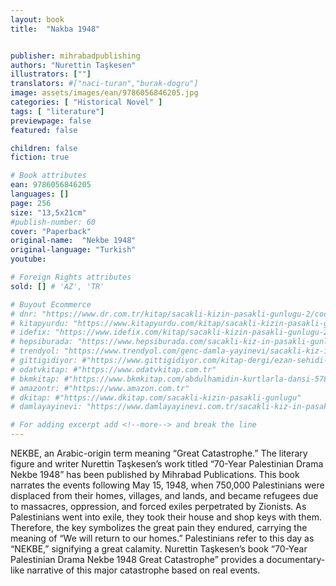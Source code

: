 ```yaml
---
layout: book
title:  "Nakba 1948"


publisher: mihrabadpublishing
authors: "Nurettin Taşkesen"
illustrators: [""]
translators: #["naci-turan","burak-dogru"]
image: assets/images/ean/9786056846205.jpg
categories: [ "Historical Novel" ]
tags: [ "literature"]
previewpage: false
featured: false

children: false
fiction: true

# Book attributes
ean: 9786056846205
languages: []
page: 256
size: "13,5x21cm"
#publish-number: 60
cover: "Paperback"
original-name:  "Nekbe 1948"
original-language: "Turkish"
youtube:

# Foreign Rights attributes
sold: [] # 'AZ', 'TR'

# Buyout Ecommerce
# dnr: "https://www.dr.com.tr/kitap/sacakli-kizin-pasakli-gunlugu-2/cocuk-ve-genclik/genclik-10-yas/roman-oyku/urunno=0001893059001"
# kitapyurdu: "https://www.kitapyurdu.com/kitap/sacakli-kizin-pasakli-gunlugu-2-/560122.html&filter_name=Sa%C3%A7akl%C4%B1+K%C4%B1z%27%C4%B1n+Pasakl%C4%B1+G%C3%BCnl%C3%BC%C4%9F%C3%BC+2"
# idefix: "https://www.idefix.com/kitap/sacakli-kizin-pasakli-gunlugu-2/cocuk-ve-genclik/genclik-10-yas/roman-oyku/urunno=0001893059001"
# hepsiburada: "https://www.hepsiburada.com/sacakli-kiz-in-pasakli-gunlugu-2-damla-yayinevi-p-HBV000012ER86"
# trendyol: "https://www.trendyol.com/genc-damla-yayinevi/sacakli-kiz-in-pasakli-gunlugu-2-p-54825777"
# gittigidiyor: #"https://www.gittigidiyor.com/kitap-dergi/ezan-sehidi-adnan-menderes_pdp_732728793"
# odatvkitap: #"https://www.odatvkitap.com.tr"
# bkmkitap: #"https://www.bkmkitap.com/abdulhamidin-kurtlarla-dansi-578226"
# amazontr: #"https://www.amazon.com.tr"
# dkitap: #"https://www.dkitap.com/sacakli-kizin-pasakli-gunlugu"
# damlayayinevi: "https://www.damlayayinevi.com.tr/sacakli-kiz-in-pasakli-gunlugu-2-bu-iste-bi-terslik-var"

# For adding excerpt add <!--more--> and break the line
---
```

NEKBE, an Arabic-origin term meaning “Great
Catastrophe.” The literary figure and writer Nurettin
Taşkesen’s work titled “70-Year Palestinian Drama
Nekbe 1948” has been published by Mihrabad
Publications. This book narrates the events following May 15, 1948, when 750,000 Palestinians were
displaced from their homes, villages, and lands,
and became refugees due to massacres, oppression, and forced exiles perpetrated by Zionists. As
Palestinians went into exile, they took their house
and shop keys with them. Therefore, the key symbolizes the great pain they endured, carrying the
meaning of “We will return to our homes.” Palestinians refer to this day as “NEKBE,” signifying a
great calamity. Nurettin Taşkesen’s book “70-Year
Palestinian Drama Nekbe 1948 Great Catastrophe”
provides a documentary-like narrative of this major
catastrophe based on real events.
<!--more--> 

